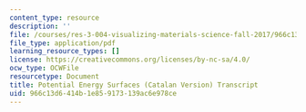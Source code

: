 ```yaml
---
content_type: resource
description: ''
file: /courses/res-3-004-visualizing-materials-science-fall-2017/966c13d6414b1e859173139ac6e978ce_MITRES3_004F17_2017EPFL_moral_ca_300k.pdf
file_type: application/pdf
learning_resource_types: []
license: https://creativecommons.org/licenses/by-nc-sa/4.0/
ocw_type: OCWFile
resourcetype: Document
title: Potential Energy Surfaces (Catalan Version) Transcript
uid: 966c13d6-414b-1e85-9173-139ac6e978ce
---
```

